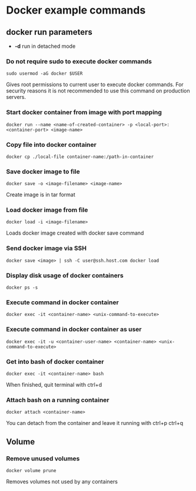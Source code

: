 # Docker example commands

## docker run parameters

- **-d** run in detached mode

### Do not require sudo to execute docker commands

```
sudo usermod -aG docker $USER
```

Gives root permissions to current user to execute docker commands. For security reasons it is
not recommended to use this command on production servers. 

### Start docker container from image with port mapping

```
docker run --name <name-of-created-container> -p <local-port>:<container-port> <image-name>
```

### Copy file into docker container

```
docker cp ./local-file container-name:/path-in-container
```

### Save docker image to file

```
docker save -o <image-filename> <image-name>
```

Create image is in tar format

### Load docker image from file

```
docker load -i <image-filename>
```

Loads docker image created with docker save command

### Send docker image via SSH

```
docker save <image> | ssh -C user@ssh.host.com docker load
```

### Display disk usage of docker containers

```
docker ps -s
```

### Execute command in docker container

```
docker exec -it <container-name> <unix-command-to-execute>
```

### Execute command in docker container as user

```
docker exec -it -u <container-user-name> <container-name> <unix-command-to-execute>
```

### Get into bash of docker container

```
docker exec -it <container-name> bash
```

When finished, quit terminal with ctrl+d

### Attach bash on a running container

```
docker attach <container-name>
```

You can detach from the container and leave it running with ctrl+p ctrl+q

## Volume

### Remove unused volumes

```
docker volume prune
```

Removes volumes not used by any containers